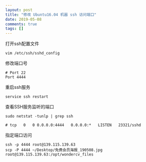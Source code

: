 ```yaml
---
layout: post
title: "修改 Ubuntu16.04 机器 ssh 访问端口"
date: 2019-05-08
comments: true
tags: []
---
```


打开ssh配置文件

```shell
vim /etc/ssh/sshd_config
```

修改端口号

```shell
# Port 22
Port 4444
```

重启ssh服务

```shell
service ssh restart
```

查看SSH服务监听的端口

```shell
sudo netstat -tunlp | grep ssh

# tcp   0   0 0.0.0.0:4444   0.0.0.0:*   LISTEN   23321/sshd
```

指定端口访问

```shell
ssh -p 4444 root@139.115.139.63
scp -P 4444 ~/Desktop/免费会员海报_190508.jpg root@139.115.139.63:/opt/wondercv_files
```
